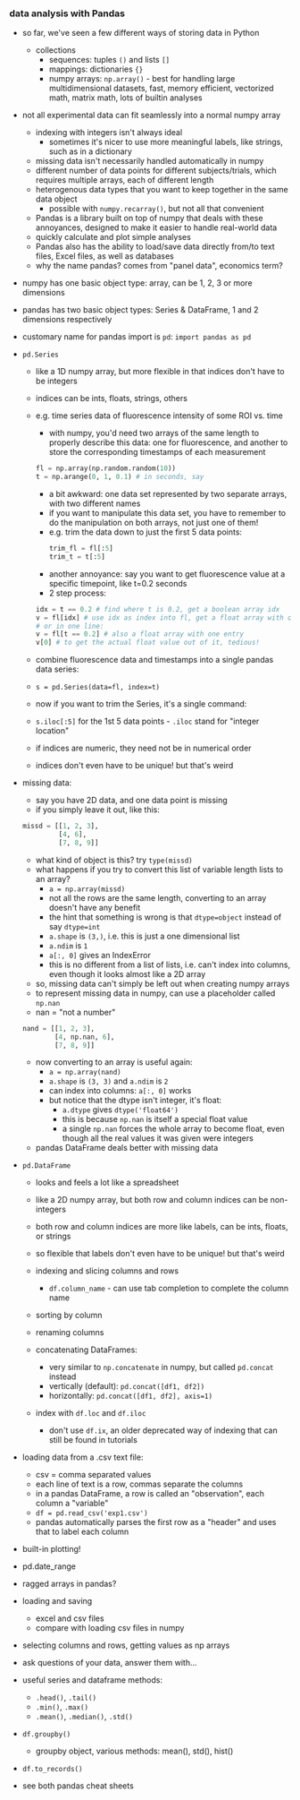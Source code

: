 ### data analysis with Pandas

- so far, we've seen a few different ways of storing data in Python
    - collections
        - sequences: tuples `()` and lists `[]`
        - mappings: dictionaries `{}`
        - numpy arrays: `np.array()` - best for handling large multidimensional datasets, fast, memory efficient, vectorized math, matrix math, lots of builtin analyses

- not all experimental data can fit seamlessly into a normal numpy array
    - indexing with integers isn't always ideal
        - sometimes it's nicer to use more meaningful labels, like strings, such as in a dictionary
    - missing data isn't necessarily handled automatically in numpy
    - different number of data points for different subjects/trials, which requires multiple arrays, each of different length
    - heterogenous data types that you want to keep together in the same data object
        - possible with `numpy.recarray()`, but not all that convenient
    - Pandas is a library built on top of numpy that deals with these annoyances, designed to make it easier to handle real-world data
    - quickly calculate and plot simple analyses
    - Pandas also has the ability to load/save data directly from/to text files, Excel files, as well as databases
    - why the name pandas? comes from "panel data", economics term?

- numpy has one basic object type: array, can be 1, 2, 3 or more dimensions
- pandas has two basic object types: Series & DataFrame, 1 and 2 dimensions respectively

- customary name for pandas import is `pd`: `import pandas as pd`

- `pd.Series`
    - like a 1D numpy array, but more flexible in that indices don't have to be integers
    - indices can be ints, floats, strings, others
    - e.g. time series data of fluorescence intensity of some ROI vs. time
        - with numpy, you'd need two arrays of the same length to properly describe this data: one for fluorescence, and another to store the corresponding timestamps of each measurement
        ```python
        fl = np.array(np.random.random(10))
        t = np.arange(0, 1, 0.1) # in seconds, say
        ````
        - a bit awkward: one data set represented by two separate arrays, with two different names
        - if you want to manipulate this data set, you have to remember to do the manipulation on both arrays, not just one of them!
        - e.g. trim the data down to just the first 5 data points:
            ```python
            trim_fl = fl[:5]
            trim_t = t[:5]
            ````
        - another annoyance: say you want to get fluorescence value at a specific timepoint, like t=0.2 seconds
        - 2 step process:
        ```python
        idx = t == 0.2 # find where t is 0.2, get a boolean array idx
        v = fl[idx] # use idx as index into fl, get a float array with one entry
        # or in one line:
        v = fl[t == 0.2] # also a float array with one entry
        v[0] # to get the actual float value out of it, tedious!
        ````
    - combine fluorescence data and timestamps into a single pandas data series:
    - `s = pd.Series(data=fl, index=t)`
    - now if you want to trim the Series, it's a single command:
    - `s.iloc[:5]` for the 1st 5 data points - `.iloc` stand for "integer location"

    - if indices are numeric, they need not be in numerical order
    - indices don't even have to be unique! but that's weird


- missing data:
    - say you have 2D data, and one data point is missing
    - if you simply leave it out, like this:
    ```python
    missd = [[1, 2, 3],
             [4, 6],
             [7, 8, 9]]
    ````
    - what kind of object is this? try `type(missd)`
    - what happens if you try to convert this list of variable length lists to an array?
        - `a = np.array(missd)`
        - not all the rows are the same length, converting to an array doesn't have any benefit
        - the hint that something is wrong is that `dtype=object` instead of say `dtype=int`
        - `a.shape` is `(3,)`, i.e. this is just a one dimensional list
        - `a.ndim` is `1`
        - `a[:, 0]` gives an IndexError
        - this is no different from a list of lists, i.e. can't index into columns, even though it looks almost like a 2D array
    - so, missing data can't simply be left out when creating numpy arrays
    - to represent missing data in numpy, can use a placeholder called `np.nan`
    - nan = "not a number"
    ```python
    nand = [[1, 2, 3],
            [4, np.nan, 6],
            [7, 8, 9]]
    ````
    - now converting to an array is useful again:
        - `a = np.array(nand)`
        - `a.shape` is `(3, 3)` and `a.ndim` is `2`
        - can index into columns: `a[:, 0]` works
        - but notice that the dtype isn't integer, it's float:
            - `a.dtype` gives `dtype('float64')`
            - this is because `np.nan` is itself a special float value
            - a single `np.nan` forces the whole array to become float, even though all the real values it was given were integers
    - pandas DataFrame deals better with missing data

- `pd.DataFrame`
    - looks and feels a lot like a spreadsheet
    - like a 2D numpy array, but both row and column indices can be non-integers
    - both row and column indices are more like labels, can be ints, floats, or strings
    - so flexible that labels don't even have to be unique! but that's weird
    - indexing and slicing columns and rows
        - `df.column_name` - can use tab completion to complete the column name
    - sorting by column
    - renaming columns
    - concatenating DataFrames:
        - very similar to `np.concatenate` in numpy, but called `pd.concat` instead
        - vertically (default): `pd.concat([df1, df2])`
        - horizontally: `pd.concat([df1, df2], axis=1)`

    - index with `df.loc` and `df.iloc`
        - don't use `df.ix`, an older deprecated way of indexing that can still be found in tutorials

- loading data from a .csv text file:
    - csv = comma separated values
    - each line of text is a row, commas separate the columns
    - in a pandas DataFrame, a row is called an "observation", each column a "variable"
    - `df = pd.read_csv('exp1.csv')`
    - pandas automatically parses the first row as a "header" and uses that to label each column

- built-in plotting!

- pd.date_range

- ragged arrays in pandas?

- loading and saving
    - excel and csv files
    - compare with loading csv files in numpy
- selecting columns and rows, getting values as np arrays
- ask questions of your data, answer them with...
- useful series and dataframe methods:
    - `.head()`, `.tail()`
    - `.min()`, `.max()`
    - `.mean()`, `.median()`, `.std()`
- `df.groupby()`
    - groupby object, various methods: mean(), std(), hist()
- `df.to_records()`

- see both pandas cheat sheets
